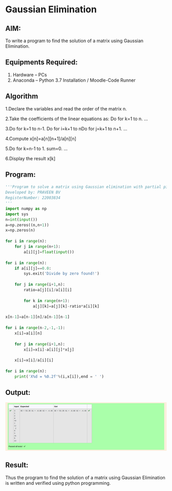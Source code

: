 # Gaussian Elimination

## AIM:
To write a program to find the solution of a matrix using Gaussian Elimination.

## Equipments Required:
1. Hardware – PCs
2. Anaconda – Python 3.7 Installation / Moodle-Code Runner

## Algorithm
1.Declare the variables and read the order of the matrix n.

2.Take the coefficients of the linear equations as: Do for k=1 to n. ...

3.Do for k=1 to n-1. Do for i=k+1 to nDo for j=k+1 to n+1. ...

4.Compute x[n]=a[n][n+1]/a[n][n]

5.Do for k=n-1 to 1. sum=0. ...

6.Display the result x[k]

## Program:
```python
'''Program to solve a matrix using Gaussian elimination with partial pivoting.
Developed by: PRAVEEN BV
RegisterNumber: 22003834
'''
import numpy as np
import sys
n=int(input())  
a=np.zeros((n,n+1))
x=np.zeros(n)

for i in range(n):
    for j in range(n+1):
        a[i][j]=float(input())
    
for i in range(n):
    if a[i][j]==0.0:
        sys.exit('Divide by zero found!')
        
    for j in range(i+1,n):
        ratio=a[j][i]/a[i][i]
        
        for k in range(n+1):
            a[j][k]=a[j][k]-ratio*a[i][k]
        
x[n-1]=a[n-1][n]/a[n-1][n-1]

for i in range(n-2,-1,-1):
    x[i]=a[i][n]
    
    for j in range(i+1,n):
        x[i]=x[i]-a[i][j]*x[j]
        
    x[i]=x[i]/a[i][i]
    
for i in range(n):
    print('X%d = %0.2f'%(i,x[i]),end = ' ')
```

## Output:
![gaussian elimination](jk.png)


## Result:
Thus the program to find the solution of a matrix using Gaussian Elimination is written and verified using python programming.

